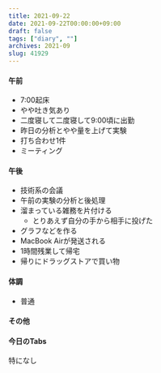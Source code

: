 ```yaml
---
title: 2021-09-22
date: 2021-09-22T00:00:00+09:00
draft: false
tags: ["diary", ""]
archives: 2021-09
slug: 41929
---
```

#### 午前
- 7:00起床
- やや吐き気あり
- 二度寝して二度寝して9:00頃に出勤
- 昨日の分析とやや量を上げて実験
- 打ち合わせ1件
- ミーティング
#### 午後
- 技術系の会議
- 午前の実験の分析と後処理
- 溜まっている雑務を片付ける
  - とりあえず自分の手から相手に投げた
- グラフなどを作る
- MacBook Airが発送される
- 1時間残業して帰宅
- 帰りにドラッグストアで買い物
#### 体調
- 普通
#### その他
#### 今日のTabs
特になし